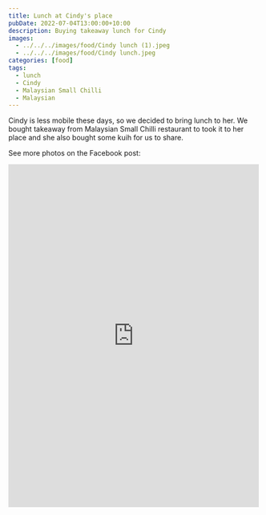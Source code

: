 ```yaml
---
title: Lunch at Cindy's place
pubDate: 2022-07-04T13:00:00+10:00
description: Buying takeaway lunch for Cindy
images:
  - ../../../images/food/Cindy lunch (1).jpeg
  - ../../../images/food/Cindy lunch.jpeg
categories: [food]
tags:
  - lunch
  - Cindy
  - Malaysian Small Chilli
  - Malaysian
---
```


Cindy is less mobile these days, so we decided to bring lunch to her. We
bought takeaway from Malaysian Small Chilli restaurant to took it to her place
and she also bought some kuih for us to share.

See more photos on the Facebook post:

<iframe src="https://www.facebook.com/plugins/post.php?href=https%3A%2F%2Fwww.facebook.com%2Fchris1.tham%2Fposts%2Fpfbid02AgTzVHnxuWpMZbUDNAHBf3X8ghiuy1UEDC1GkkrVQw3583ftSZ4dyMrkV8zka5oHl&show_text=true&width=500" width="500" height="684" style="border:none;overflow:hidden" scrolling="no" frameborder="0" allowfullscreen="true" allow="autoplay; clipboard-write; encrypted-media; picture-in-picture; web-share"></iframe>
